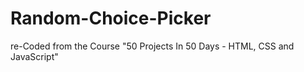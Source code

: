 # Random-Choice-Picker
re-Coded from the Course "50 Projects In 50 Days - HTML, CSS and JavaScript"
